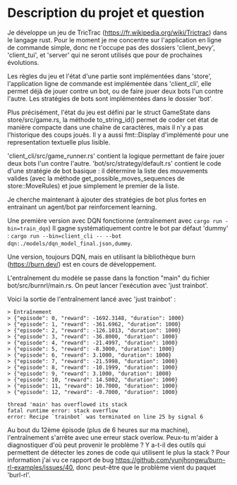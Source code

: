# Description du projet et question

Je développe un jeu de TricTrac (<https://fr.wikipedia.org/wiki/Trictrac>) dans le langage rust.
Pour le moment je me concentre sur l'application en ligne de commande simple, donc ne t'occupe pas des dossiers 'client_bevy', 'client_tui', et 'server' qui ne seront utilisés que pour de prochaines évolutions.

Les règles du jeu et l'état d'une partie sont implémentées dans 'store', l'application ligne de commande est implémentée dans 'client_cli', elle permet déjà de jouer contre un bot, ou de faire jouer deux bots l'un contre l'autre.
Les stratégies de bots sont implémentées dans le dossier 'bot'.

Plus précisément, l'état du jeu est défini par le struct GameState dans store/src/game.rs, la méthode to_string_id() permet de coder cet état de manière compacte dans une chaîne de caractères, mais il n'y a pas l'historique des coups joués. Il y a aussi fmt::Display d'implémenté pour une representation textuelle plus lisible.

'client_cli/src/game_runner.rs' contient la logique permettant de faire jouer deux bots l'un contre l'autre.
'bot/src/strategy/default.rs' contient le code d'une stratégie de bot basique : il détermine la liste des mouvements valides (avec la méthode get_possible_moves_sequences de store::MoveRules) et joue simplement le premier de la liste.

Je cherche maintenant à ajouter des stratégies de bot plus fortes en entrainant un agent/bot par reinforcement learning.

Une première version avec DQN fonctionne (entraînement avec `cargo run -bin=train_dqn`)
Il gagne systématiquement contre le bot par défaut 'dummy' : `cargo run --bin=client_cli -- --bot dqn:./models/dqn_model_final.json,dummy`.

Une version, toujours DQN, mais en utilisant la bibliothèque burn (<https://burn.dev/>) est en cours de développement.

L'entraînement du modèle se passe dans la fonction "main" du fichier bot/src/burnrl/main.rs. On peut lancer l'exécution avec 'just trainbot'.

Voici la sortie de l'entraînement lancé avec 'just trainbot' :

```
> Entraînement
> {"episode": 0, "reward": -1692.3148, "duration": 1000}
> {"episode": 1, "reward": -361.6962, "duration": 1000}
> {"episode": 2, "reward": -126.1013, "duration": 1000}
> {"episode": 3, "reward": -36.8000, "duration": 1000}
> {"episode": 4, "reward": -21.4997, "duration": 1000}
> {"episode": 5, "reward": -8.3000, "duration": 1000}
> {"episode": 6, "reward": 3.1000, "duration": 1000}
> {"episode": 7, "reward": -21.5998, "duration": 1000}
> {"episode": 8, "reward": -10.1999, "duration": 1000}
> {"episode": 9, "reward": 3.1000, "duration": 1000}
> {"episode": 10, "reward": 14.5002, "duration": 1000}
> {"episode": 11, "reward": 10.7000, "duration": 1000}
> {"episode": 12, "reward": -0.7000, "duration": 1000}

thread 'main' has overflowed its stack
fatal runtime error: stack overflow
error: Recipe `trainbot` was terminated on line 25 by signal 6
```

Au bout du 12ème épisode (plus de 6 heures sur ma machine), l'entraînement s'arrête avec une erreur stack overlow. Peux-tu m'aider à diagnostiquer d'où peut provenir le problème ? Y a-t-il des outils qui permettent de détecter les zones de code qui utilisent le plus la stack ? Pour information j'ai vu ce rapport de bug https://github.com/yunjhongwu/burn-rl-examples/issues/40, donc peut-être que le problème vient du paquet 'burl-rl'.
